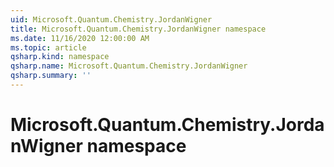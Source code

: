```yaml
---
uid: Microsoft.Quantum.Chemistry.JordanWigner
title: Microsoft.Quantum.Chemistry.JordanWigner namespace
ms.date: 11/16/2020 12:00:00 AM
ms.topic: article
qsharp.kind: namespace
qsharp.name: Microsoft.Quantum.Chemistry.JordanWigner
qsharp.summary: ''
---
```


# Microsoft.Quantum.Chemistry.JordanWigner namespace



